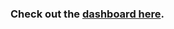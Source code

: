 ### Check out the [**dashboard here**](https://savithru-j.github.io/COVID-19-SL/dashboard/index.html).

